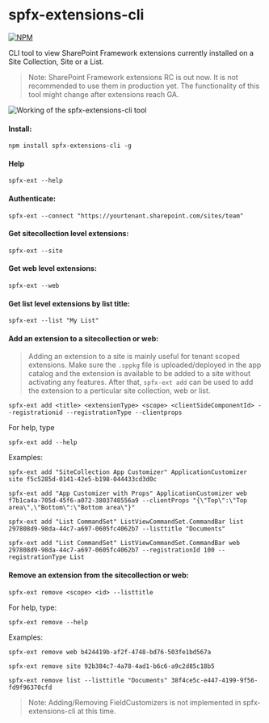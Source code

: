 # spfx-extensions-cli

[![NPM](https://nodei.co/npm/spfx-extensions-cli.png?compact=true)](https://nodei.co/npm/spfx-extensions-cli/)

CLI tool to view SharePoint Framework extensions currently installed on a Site Collection, Site or a List.

> Note: SharePoint Framework extensions RC is out now. It is not recommended to use them in production yet. The functionality of this tool might change after extensions reach GA.

![Working of the spfx-extensions-cli tool](https://github.com/vman/spfx-extensions-cli/raw/master/assets/cli.gif "spfx-cli-extensions")

#### Install:

`npm install spfx-extensions-cli -g`

#### Help

`spfx-ext --help`

#### Authenticate:

`spfx-ext --connect "https://yourtenant.sharepoint.com/sites/team"`

#### Get sitecollection level extensions:

`spfx-ext --site`

#### Get web level extensions:

`spfx-ext --web`

#### Get list level extensions by list title:

`spfx-ext --list "My List"`

#### Add an extension to a sitecollection or web:

> Adding an extension to a site is mainly useful for tenant scoped extensions. Make sure the `.sppkg` file is uploaded/deployed in the app catalog and the extension is available to be added to a site without activating any features. After that, `spfx-ext add` can be used to add the extension to a perticular site collection, web or list.


`spfx-ext add <title> <extensionType> <scope> <clientSideComponentId> --registrationid --registrationType --clientprops`



For help, type

`spfx-ext add --help`

Examples:


`spfx-ext add "SiteCollection App Customizer" ApplicationCustomizer site f5c5285d-0141-42e5-b198-044433cd3d0c`

`spfx-ext add "App Customizer with Props" ApplicationCustomizer web f7b1ca4a-705d-45f6-a072-3803748556a9 --clientProps "{\"Top\":\"Top area\",\"Bottom\":\"Bottom area\"}"`

`spfx-ext add "List CommandSet" ListViewCommandSet.CommandBar list 297808d9-98da-44c7-a697-0605fc4062b7 --listtitle "Documents"`

`spfx-ext add "List CommandSet" ListViewCommandSet.CommandBar web 297808d9-98da-44c7-a697-0605fc4062b7 --registrationId 100 --registrationType List`

#### Remove an extension from the sitecollection or web:

`spfx-ext remove <scope> <id> --listtitle`

For help, type:

`spfx-ext remove --help`

Examples:


`spfx-ext remove web b424419b-af2f-4748-bd76-503fe1bd567a`

`spfx-ext remove site 92b384c7-4a78-4ad1-b6c6-a9c2d85c18b5`

`spfx-ext remove list --listtitle "Documents" 38f4ce5c-e447-4199-9f56-fd9f96370cfd`


>Note: Adding/Removing FieldCustomizers is not implemented in spfx-extensions-cli at this time. 


